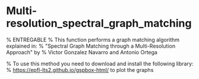 # Multi-resolution_spectral_graph_matching
% ENTREGABLE
% This function performs a graph matching algorithm explained in:
% "Spectral Graph Matching through a Multi-Resolution Approach" by
% Victor Gonzalez Navarro and Antonio Ortega

% To use this method you need to download and install the following library:
% https://epfl-lts2.github.io/gspbox-html/ to plot the graphs
